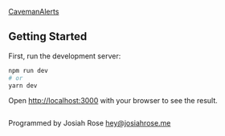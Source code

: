 [CavemanAlerts](https://cavemanalerts.com/)

## Getting Started

First, run the development server:

```bash
npm run dev
# or
yarn dev
```

Open [http://localhost:3000](http://localhost:3000) with your browser to see the result.

```

```

Programmed by Josiah Rose <hey@josiahrose.me>
